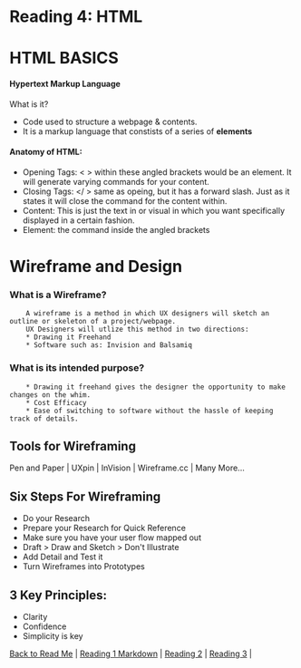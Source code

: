 # Reading 4: HTML

# HTML BASICS

#### Hypertext Markup Language

What is it?
- Code used to structure a webpage & contents.
- It is a markup language that constists of a series of **elements**

#### Anatomy of HTML:
- Opening Tags: <  > within these angled brackets would be an element. It will generate varying commands for your content.
- Closing Tags: </ > same as opeing, but it has a forward slash. Just as it states it will close the command for the content within.
- Content: This is just the text in or visual in which you want specifically displayed in a certain fashion.
- Element: the command inside the angled brackets


# Wireframe and Design

### What is a Wireframe?
        A wireframe is a method in which UX designers will sketch an outline or skeleton of a project/webpage.
        UX Designers will utlize this method in two directions:
        * Drawing it Freehand
        * Software such as: Invision and Balsamiq

### What is its intended purpose?
        * Drawing it freehand gives the designer the opportunity to make changes on the whim.
        * Cost Efficacy
        * Ease of switching to software without the hassle of keeping track of details.


## Tools for Wireframing
Pen and Paper | UXpin | InVision | Wireframe.cc | Many More...

## Six Steps For Wireframing

* Do your Research
* Prepare your Research for Quick Reference
* Make sure you have your user flow mapped out
* Draft > Draw and Sketch > Don't Illustrate
* Add Detail and Test it
* Turn Wireframes into Prototypes

## 3 Key Principles:
* Clarity
* Confidence
* Simplicity is key




[Back to Read Me](README.md) |
[Reading 1 Markdown](markdown.md) |
[Reading 2](coderscomputer.md) |
[Reading 3](revisionandthecloud.md) |